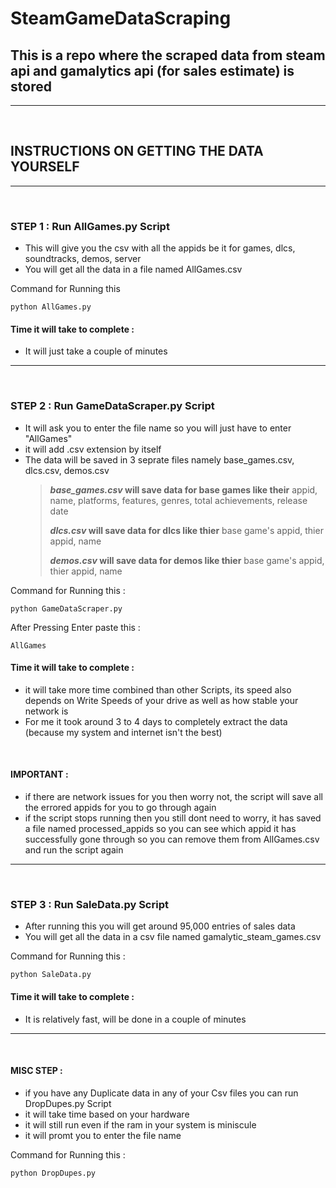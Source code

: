 # SteamGameDataScraping
This is a repo where the scraped data from steam api and gamalytics api (for sales estimate) is stored
------------------------------------------------------------------------------------------------------------
------------------------------------------------------------------------------------------------------------
<br>

## INSTRUCTIONS ON GETTING THE DATA YOURSELF
---------------------------------------------------------------------------------------------------------
<br>

### STEP 1 :  Run AllGames.py Script
- This will give you the csv with all the appids be it for games, dlcs, soundtracks, demos, server
- You will get all the data in a file named AllGames.csv
<p>Command for Running this</p>

```
python AllGames.py
```
#### Time it will take to complete :
- It will just take a couple of minutes
___________________________________________________________________________________________________________________
<br>

### STEP 2 : Run GameDataScraper.py Script
- It will ask you to enter the file name so you will just have to enter "AllGames"
- it will add .csv extension by itself
- The data will be saved in 3 seprate files namely base_games.csv, dlcs.csv, demos.csv
  > **_base_games.csv_ will save data for base games like their** appid, name, platforms, features, genres, total achievements, release date 
  >
  > **_dlcs.csv_ will save data for dlcs like thier** base game's appid, thier appid, name
  > 
  > **_demos.csv_ will save data for demos like thier** base game's appid, thier appid, name
<p>Command for Running this :</p>

```
python GameDataScraper.py
```
<p>After Pressing Enter paste this :</p>

```
AllGames
```

#### Time it will take to complete :
- it will take more time combined than other Scripts, its speed also depends on Write Speeds of your drive as well as how stable your network is
- For me it took around 3 to 4 days to completely extract the data (because my system and internet isn't the best)

<br>

#### <b>IMPORTANT : </b> 
- if there are network issues for you then worry not, the script will save all the errored appids for you to go through again
- if the script stops running then you still dont need to worry, it has saved a file named processed_appids so you can see which appid it has successfully gone through so you can remove them from AllGames.csv and run the script again
________________________________________________________________________________________________________________________________________
<br>

### STEP 3 : Run SaleData.py Script
- After running this you will get around 95,000 entries of sales data
- You will get all the data in a csv file named gamalytic_steam_games.csv
<p>Command for Running this :</p>

```
python SaleData.py
```
#### Time it will take to complete :
- It is relatively fast, will be done in a couple of minutes
_________________________________________________________________________________________________________________________
<br>

#### MISC STEP :
- if you have any Duplicate data in any of your Csv files you can run DropDupes.py Script
- it will take time based on your hardware
- it will still run even if the ram in your system is miniscule
- it will promt you to enter the file name 
<p>Command for Running this :</p>

```
python DropDupes.py
```
